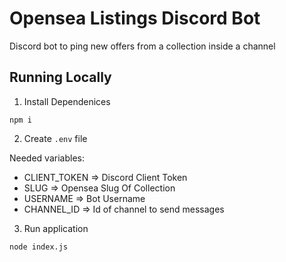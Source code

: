 # Opensea Listings Discord Bot
Discord bot to ping new offers from a collection inside a channel

## Running Locally

1. Install Dependenices
```
npm i 
```

2. Create ```.env``` file

Needed variables:
* CLIENT_TOKEN => Discord Client Token
* SLUG => Opensea Slug Of Collection
* USERNAME => Bot Username
* CHANNEL_ID => Id of channel to send messages

3. Run application
```
node index.js
```



